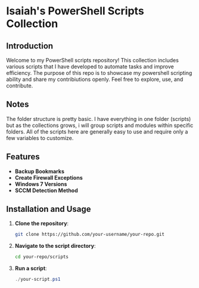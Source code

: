 # Isaiah's PowerShell Scripts Collection

## Introduction
Welcome to my PowerShell scripts repository! This collection includes various scripts that I have developed to automate tasks and improve efficiency. The purpose of this repo is to showcase my powershell scripting ability and share my contribiutions openly. Feel free to explore, use, and contribute.

## Notes
The folder structure is pretty basic. I have everything in one folder (scripts) but as the collections grows, i will group scripts and modules within specific folders. All of the scripts here are generally easy to use and require only a few variables to customize. 

## Features
- **Backup Bookmarks**
- **Create Firewall Exceptions**
- **Windows 7 Versions**
- **SCCM Detection Method**

## Installation and Usage
1. **Clone the repository**:
    ```sh
    git clone https://github.com/your-username/your-repo.git
    ```
2. **Navigate to the script directory**:
    ```sh
    cd your-repo/scripts
    ```
3. **Run a script**:
    ```powershell
    ./your-script.ps1
    ```


